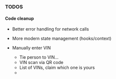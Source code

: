 ### TODOS

#### Code cleanup

- Better error handling for network calls
- More modern state management (hooks/context)

- Manually enter VIN
  - Tie person to VIN...
  - VIN scan via QR code
  - List of VINs, claim which one is yours
  -
